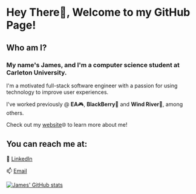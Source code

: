# Hey There👋, Welcome to my GitHub Page!

## Who am I?

### My name's James, and I'm a computer science student at Carleton University.

I'm a motivated full-stack software engineer with a passion for using technology to improve user experiences.

I've worked previously @ **EA**🎮, **BlackBerry**🍇 and **Wind River**💨, among others.

Check out my [website](https://james-chen.me/)🌐 to learn more about me!

## You can reach me at:

🏢 [LinkedIn](https://www.linkedin.com/in/james23chen/)

📫 [Email](mailto:james.chen5@carleton.ca)

[![James' GitHub stats](https://github-readme-stats.vercel.app/api?username=j769chen&show_icons=true&theme=tokyonight)](https://github.com/anuraghazra/github-readme-stats)
<!---
j769chen/j769chen is a ✨ special ✨ repository because its `README.md` (this file) appears on your GitHub profile.
You can click the Preview link to take a look at your changes.
--->

